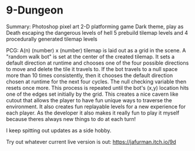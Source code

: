 # 9-Dungeon

Summary:
Photoshop pixel art 2-D platforming game
Dark theme, play as Death escaping the dangerous levels of hell
5 prebuild tilemap levels and 4 procedurally generated tilemap levels

PCG: A(n) (number) x (number) tilemap is laid out as a grid in the scene. A "random walk bot" is set at the center of the created tilemap. It sets a default direction at runtime and chooses one of the four possible directions to move and delete the tile it travels to. If the bot travels to a null space more than 10 times consistently, then it chooses the default direction chosen at runtime for the next four cycles. The null checking variable then resets once more. This process is repeated until the bot's (x,y) location hits one of the edges set initially by the grid. This creates a nice cavern like cutout that allows the player to have fun unique ways to traverse the environment. It also creates fun replayable levels for a new experience for each player. As the developer it also makes it really fun to play it myself because theres always new things to do at each turn! 

I keep spitting out updates as a side hobby. 

Try out whatever current live version is out: https://jafurman.itch.io/9d

